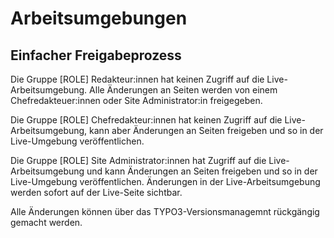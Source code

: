 # Arbeitsumgebungen
## Einfacher Freigabeprozess

Die Gruppe [ROLE] Redakteur:innen hat keinen Zugriff auf die Live-Arbeitsumgebung.
Alle Änderungen an Seiten werden von einem Chefredakteuer:innen oder Site Administrator:in freigegeben.

Die Gruppe [ROLE] Chefredakteur:innen hat keinen Zugriff auf die Live-Arbeitsumgebung, kann aber Änderungen an Seiten freigeben und so in der Live-Umgebung veröffentlichen.

Die Gruppe [ROLE] Site Administrator:innen hat Zugriff auf die Live-Arbeitsumgebung und kann Änderungen an Seiten freigeben und so in der Live-Umgebung veröffentlichen.
Änderungen in der Live-Arbeitsumgebung werden sofort auf der Live-Seite sichtbar.

Alle Änderungen können über das TYPO3-Versionsmanagemnt rückgängig gemacht werden.
